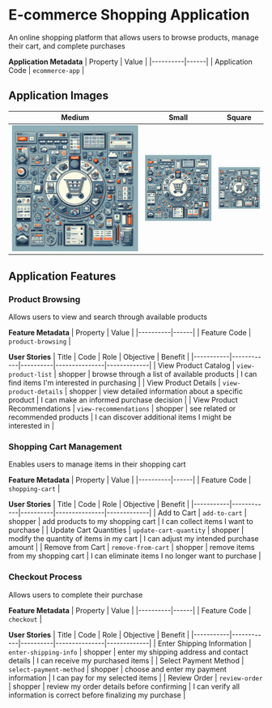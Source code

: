 # E-commerce Shopping Application
An online shopping platform that allows users to browse products, manage their cart, and complete purchases

**Application Metadata**
| Property | Value |
|----------|------|
| Application Code | `ecommerce-app` |

## Application Images
| Medium | Small | Square |
|--------|-------|--------|
| ![E-commerce Shopping Application Application Medium Image](./images/ecommerce-app_medium.png) | ![E-commerce Shopping Application Application Small Image](./images/ecommerce-app_small.png) | ![E-commerce Shopping Application Application Square Image](./images/ecommerce-app_square.png) |

## Application Features


### Product Browsing
Allows users to view and search through available products

**Feature Metadata**
| Property | Value |
|----------|------|
| Feature Code | `product-browsing` |

**User Stories**
| Title | Code | Role | Objective | Benefit |
|-----------|------------|----------|---------------|-------------|
| View Product Catalog | `view-product-list` | shopper | browse through a list of available products | I can find items I'm interested in purchasing |
| View Product Details | `view-product-details` | shopper | view detailed information about a specific product | I can make an informed purchase decision |
| View Product Recommendations | `view-recommendations` | shopper | see related or recommended products | I can discover additional items I might be interested in |

### Shopping Cart Management
Enables users to manage items in their shopping cart

**Feature Metadata**
| Property | Value |
|----------|------|
| Feature Code | `shopping-cart` |

**User Stories**
| Title | Code | Role | Objective | Benefit |
|-----------|------------|----------|---------------|-------------|
| Add to Cart | `add-to-cart` | shopper | add products to my shopping cart | I can collect items I want to purchase |
| Update Cart Quantities | `update-cart-quantity` | shopper | modify the quantity of items in my cart | I can adjust my intended purchase amount |
| Remove from Cart | `remove-from-cart` | shopper | remove items from my shopping cart | I can eliminate items I no longer want to purchase |

### Checkout Process
Allows users to complete their purchase

**Feature Metadata**
| Property | Value |
|----------|------|
| Feature Code | `checkout` |

**User Stories**
| Title | Code | Role | Objective | Benefit |
|-----------|------------|----------|---------------|-------------|
| Enter Shipping Information | `enter-shipping-info` | shopper | enter my shipping address and contact details | I can receive my purchased items |
| Select Payment Method | `select-payment-method` | shopper | choose and enter my payment information | I can pay for my selected items |
| Review Order | `review-order` | shopper | review my order details before confirming | I can verify all information is correct before finalizing my purchase |
